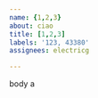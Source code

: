 ```yaml
---         
name: {1,2,3}
about: ciao
title: [1,2,3]
labels: '123, 43380'
assignees: electricg

---         
```


body a
